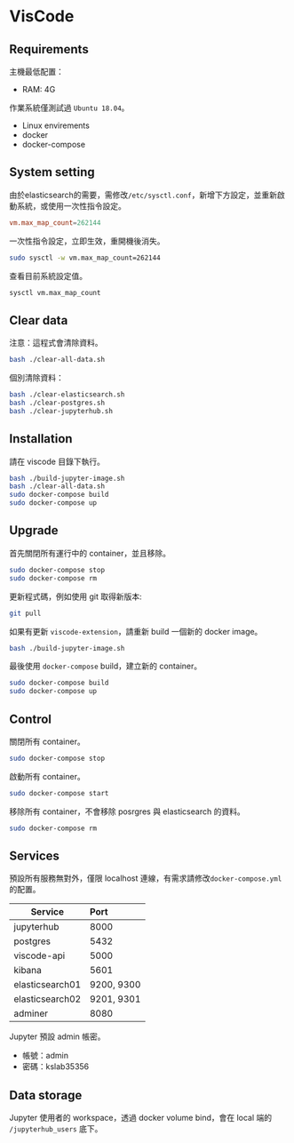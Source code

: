 VisCode
=======

## Requirements
主機最低配置：
- RAM: 4G

作業系統僅測試過 `Ubuntu 18.04`。
- Linux envirements
- docker
- docker-compose

## System setting
由於elasticsearch的需要，需修改`/etc/sysctl.conf`，新增下方設定，並重新啟動系統，或使用一次性指令設定。
```conf
vm.max_map_count=262144
```

一次性指令設定，立即生效，重開機後消失。
```bash
sudo sysctl -w vm.max_map_count=262144
```

查看目前系統設定值。
```bash
sysctl vm.max_map_count
```

## Clear data
注意：這程式會清除資料。
```sh
bash ./clear-all-data.sh
```

個別清除資料：
```sh
bash ./clear-elasticsearch.sh
bash ./clear-postgres.sh
bash ./clear-jupyterhub.sh
```

## Installation
請在 viscode 目錄下執行。
```sh
bash ./build-jupyter-image.sh
bash ./clear-all-data.sh
sudo docker-compose build
sudo docker-compose up
```

## Upgrade
首先關閉所有運行中的 container，並且移除。
```sh
sudo docker-compose stop
sudo docker-compose rm
```

更新程式碼，例如使用 git 取得新版本:
```sh
git pull
```

如果有更新 `viscode-extension`，請重新 build 一個新的 docker image。
```sh
bash ./build-jupyter-image.sh
```

最後使用 `docker-compose` build，建立新的 container。
```sh
sudo docker-compose build
sudo docker-compose up
```

## Control
關閉所有 container。
```sh
sudo docker-compose stop
```

啟動所有 container。
```sh
sudo docker-compose start
```

移除所有 container，不會移除 posrgres 與 elasticsearch 的資料。
```sh
sudo docker-compose rm
```

## Services
預設所有服務無對外，僅限 localhost 連線，有需求請修改`docker-compose.yml`的配置。

Service         | Port       
----------------|:-----------
jupyterhub      | 8000       
postgres        | 5432
viscode-api     | 5000       
kibana          | 5601
elasticsearch01 | 9200, 9300 
elasticsearch02 | 9201, 9301
adminer         | 8080

Jupyter 預設 admin 帳密。
- 帳號：admin
- 密碼：kslab35356

## Data storage
Jupyter 使用者的 workspace，透過 docker volume bind，會在 local 端的 `/jupyterhub_users` 底下。